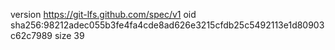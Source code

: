 version https://git-lfs.github.com/spec/v1
oid sha256:98212adec055b3fe4fa4cde8ad626e3215cfdb25c5492113e1d80903c62c7989
size 39
